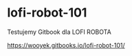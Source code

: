 # lofi-robot-101
Testujemy Gitbook dla LOFI ROBOTA 

https://wooyek.gitbooks.io/lofi-robot-101/


 <div id="disqus_thread"></div>
    <script type="text/javascript">
        var disqus_shortname = "lofirobot";
        var disqus_title = "Robot ze smartfonem";
        var disqus_url = "https://wooyek.gitbooks.io/lofi-robot-101/content/index.html";
        var disqus_identifier = "lofirobot-1109111111";
    </script>
</div>